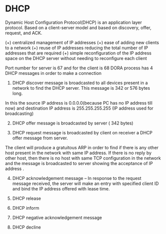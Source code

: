 # DHCP 

Dynamic Host Configuration Protocol(DHCP) is an application layer protocol. Based on a client-server model and based on discovery, offer, request, and ACK. 


(+) centralized management of IP addresses
(+) ease of adding new clients to a network
(+) reuse of IP addresses reducing the total number of IP addresses that are required
(+) simple reconfiguration of the IP address space on the DHCP server without needing to reconfigure each client


Port number for server is 67 and for the client is 68
DORA process has 4 DHCP messages in order to make a connection

1. DHCP discover message is broadcasted to all devices present in a network to find the DHCP server. This message is 342 or 576 bytes long.

In this the source IP address is 0.0.0.0(because PC has no IP address till now) and destination IP address is 255.255.255.255 (IP address used for broadcasting)

2. DHCP offer message is broadcasted by server ( 342 bytes)

3. DHCP request message is broadcasted by client on receiver a DHCP offer message from server.

The client will produce a  gratuitous ARP in order to find if there is any other host present in the network with same IP address. If there is no reply by other host, then there is no host with same TCP configuration in the network and the message is broadcasted to server showing the acceptance of IP address .


4. DHCP acknowledgement message – In response to the request message received, the server will make an entry with specified client ID and bind the IP address offered with lease time.

5. DHCP release
6. DHCP inform 
7. DHCP negative acknowledgement message
8. DHCP decline 